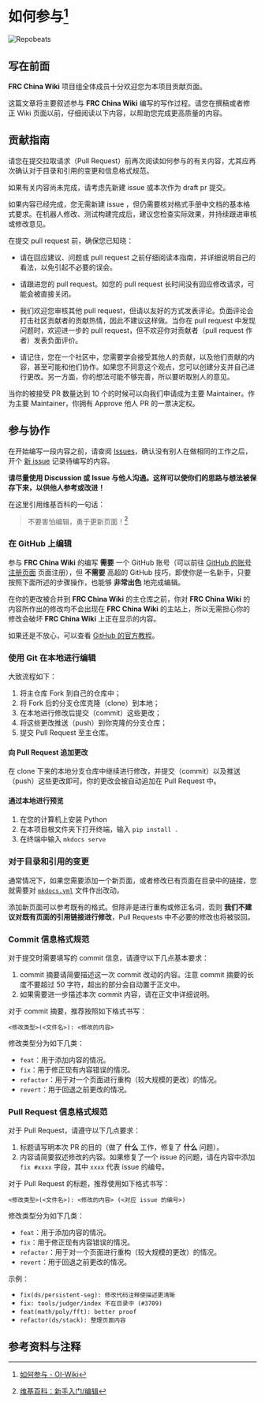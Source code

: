 # 如何参与[^ref1]

![Repobeats](https://repobeats.axiom.co/api/embed/450eabefc4b5e01a72c65c3fbd80783dcf2e9296.svg)

## 写在前面

**FRC China Wiki** 项目组全体成员十分欢迎您为本项目贡献页面。

这篇文章将主要叙述参与 **FRC China Wiki** 编写的写作过程。请您在撰稿或者修正 Wiki 页面以前，仔细阅读以下内容，以帮助您完成更高质量的内容。

## 贡献指南

请您在提交拉取请求（Pull Request）前再次阅读如何参与的有关内容，尤其应再次确认对于目录和引用的变更和信息格式规范。

如果有关内容尚未完成，请考虑先新建 issue 或本次作为 draft pr 提交。

如果内容已经完成，您无需新建 issue ，但仍需要核对格式手册中文档的基本格式要求。在机器人修改、测试构建完成后，建议您检查实际效果，并持续跟进审核或修改意见。

在提交 pull request 前，确保您已知晓：

- 请在回应建议、问题或 pull request 之前仔细阅读本指南，并详细说明自己的看法，以免引起不必要的误会。

- 请跟进您的 pull request。如您的 pull request 长时间没有回应修改请求，可能会被直接关闭。

- 我们欢迎您审核其他 pull request，但请以友好的方式发表评论。负面评论会打击社区贡献者的贡献热情，因此不建议这样做。当你在 pull request 中发现问题时，欢迎进一步的 pull request，但不欢迎你对贡献者（pull request 作者）发表负面评价。

- 请记住，您在一个社区中，您需要学会接受其他人的贡献，以及他们贡献的内容，甚至可能和他们协作。如果您不同意这个观点，您可以创建分支并自己进行更改。另一方面，你的想法可能不够完善，所以要听取别人的意见。

当你的被接受 PR 数量达到 10 个的时候可以向我们申请成为主要 Maintainer。作为主要 Maintainer，你拥有 Approve 他人 PR 的一票决定权。

## 参与协作

在开始编写一段内容之前，请查阅 [Issues](https://github.com/CLCK0622/FRC-wiki/issues)，确认没有别人在做相同的工作之后，开个 [新 issue](https://github.com/CLCK0622/FRC-wiki/issues/new) 记录待编写的内容。

**请尽量使用 Discussion 或 Issue 与他人沟通。这样可以使你们的思路与想法被保存下来，以供他人参考或改进！**

在这里引用维基百科的一句话：

> 不要害怕编辑，勇于更新页面！[^ref2]

### 在 GitHub 上编辑

参与 **FRC China Wiki** 的编写 **需要** 一个 GitHub 账号（可以前往 [GitHub 的账号注册页面](https://github.com/signup) 页面注册），但 **不需要** 高超的 GitHub 技巧，即使你是一名新手，只要按照下面所述的步骤操作，也能够 **非常出色** 地完成编辑。

在你的更改被合并到 **FRC China Wiki** 的主仓库之前，你对 **FRC China Wiki** 的内容所作出的修改均不会出现在 **FRC China Wiki** 的主站上，所以无需担心你的修改会破坏 **FRC China Wiki** 上正在显示的内容。
    
如果还是不放心，可以查看 [GitHub 的官方教程](https://skills.github.com/)。

### 使用 Git 在本地进行编辑

大致流程如下：

1.  将主仓库 Fork 到自己的仓库中；
2.  将 Fork 后的分支仓库克隆（clone）到本地；
3.  在本地进行修改后提交（commit）这些更改；
4.  将这些更改推送（push）到你克隆的分支仓库；
5.  提交 Pull Request 至主仓库。

#### 向 Pull Request 追加更改

在 clone 下来的本地分支仓库中继续进行修改，并提交（commit）以及推送（push）这些更改即可。你的更改会被自动追加在 Pull Request 中。

#### 通过本地进行预览

1. 在您的计算机上安装 Python
2. 在本项目根文件夹下打开终端，输入 `pip install .`
3. 在终端中输入 `mkdocs serve`

### 对于目录和引用的变更

通常情况下，如果您需要添加一个新页面，或者修改已有页面在目录中的链接，您就需要对 [`mkdocs.yml`](https://github.com/CLCK0622/FRC-Wiki/blob/main/mkdocs.yml) 文件作出改动。

添加新页面可以参考既有的格式。但除非是进行重构或修正名词，否则 **我们不建议对既有页面的引用链接进行修改**，Pull Requests 中不必要的修改也将被驳回。

### Commit 信息格式规范

对于提交时需要填写的 commit 信息，请遵守以下几点基本要求：

1.  commit 摘要请简要描述这一次 commit 改动的内容。注意 commit 摘要的长度不要超过 50 字符，超出的部分会自动置于正文中。
2.  如果需要进一步描述本次 commit 内容，请在正文中详细说明。

对于 commit 摘要，推荐按照如下格式书写：

```text
<修改类型>(<文件名>): <修改的内容>
```

修改类型分为如下几类：

-   `feat`：用于添加内容的情况。
-   `fix`：用于修正现有内容错误的情况。
-   `refactor`：用于对一个页面进行重构（较大规模的更改）的情况。
-   `revert`：用于回退之前更改的情况。

### Pull Request 信息格式规范

对于 Pull Request，请遵守以下几点要求：

1.  标题请写明本次 PR 的目的（做了 **什么** 工作，修复了 **什么** 问题）。
2.  内容请简要叙述修改的内容。如果修复了一个 issue 的问题，请在内容中添加 `fix #xxxx` 字段，其中 `xxxx` 代表 issue 的编号。

对于 Pull Request 的标题，推荐使用如下格式书写：

```plain
<修改类型>(<文件名>): <修改的内容> (<对应 issue 的编号>)
```

修改类型分为如下几类：

-   `feat`：用于添加内容的情况。
-   `fix`：用于修正现有内容错误的情况。
-   `refactor`：用于对一个页面进行重构（较大规模的更改）的情况。
-   `revert`：用于回退之前更改的情况。

示例：

-   `fix(ds/persistent-seg): 修改代码注释使描述更清晰`
-   `fix: tools/judger/index 不在目录中 (#3709)`
-   `feat(math/poly/fft): better proof`
-   `refactor(ds/stack): 整理页面内容`

## 参考资料与注释

[^ref1]: [如何参与 - OI-Wiki](https://oi-wiki.org/intro/htc/)

[^ref2]: [维基百科：新手入门/编辑](https://zh.wikipedia.org/wiki/Wikipedia:%E6%96%B0%E6%89%8B%E5%85%A5%E9%96%80/%E7%B7%A8%E8%BC%AF)